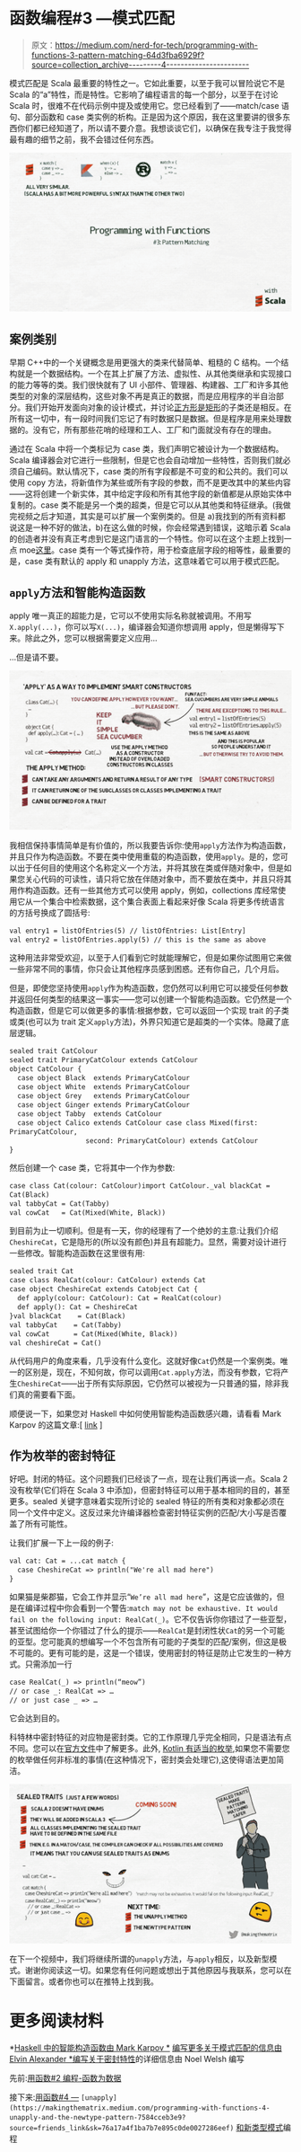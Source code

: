 # 函数编程#3 —模式匹配

> 原文：<https://medium.com/nerd-for-tech/programming-with-functions-3-pattern-matching-64d3fba6929f?source=collection_archive---------4----------------------->

模式匹配是 Scala 最重要的特性之一。它如此重要，以至于我可以冒险说它不是 Scala 的“a”特性，而是特性。它影响了编程语言的每一个部分，以至于在讨论 Scala 时，很难不在代码示例中提及或使用它。您已经看到了——match/case 语句、部分函数和 case 类实例的析构。正是因为这个原因，我在这里要讲的很多东西你们都已经知道了，所以请不要介意。我想谈谈它们，以确保在我专注于我觉得最有趣的细节之前，我不会错过任何东西。

![](img/257f9c26aee3e78631b46cb06d743262.png)

## 案例类别

早期 C++中的一个关键概念是用更强大的类来代替简单、粗糙的 C 结构。一个结构就是一个数据结构。一个在其上扩展了方法、虚拟性、从其他类继承和实现接口的能力等等的类。我们很快就有了 UI 小部件、管理器、构建器、工厂和许多其他类型的对象的深层结构，这些对象不再是真正的数据，而是应用程序的半自治部分。我们开始开发面向对象的设计模式，并讨论[正方形是矩形](https://en.wikipedia.org/wiki/Circle%E2%80%93ellipse_problem)的子类还是相反。在所有这一切中，有一段时间我们忘记了有时数据只是数据。但是程序是用来处理数据的。没有它，所有那些花哨的经理和工人、工厂和门面就没有存在的理由。

通过在 Scala 中将一个类标记为 case 类，我们声明它被设计为一个数据结构。Scala 编译器会对它进行一些限制，但是它也会自动增加一些特性，否则我们就必须自己编码。默认情况下，case 类的所有字段都是不可变的和公共的。我们可以使用 copy 方法，将新值作为某些或所有字段的参数，而不是更改其中的某些内容——这将创建一个新实体，其中给定字段和所有其他字段的新值都是从原始实体中复制的。case 类不能是另一个类的超类，但是它可以从其他类和特征继承。(我做完视频之后才知道，其实是可以扩展一个案例类的。但是 a)我找到的所有资料都说这是一种不好的做法，b)在这么做的时候，你会经常遇到错误，这暗示着 Scala 的创造者并没有真正考虑到它是这门语言的一个特性。你可以在这个主题上找到一点 moe[这里](https://www.quora.com/Why-was-case-to-case-inheritance-removed-from-Scala)。case 类有一个等式操作符，用于检查底层字段的相等性，最重要的是，case 类有默认的 apply 和 unapply 方法，这意味着它可以用于模式匹配。

## `apply`方法和智能构造函数

apply 唯一真正的超能力是，它可以不使用实际名称就被调用。不用写`X.apply(...)`，你可以写`X(...)`，编译器会知道你想调用 apply，但是懒得写下来。除此之外，您可以根据需要定义应用...

…但是请不要。

![](img/eaca02a9dd8ef1ca524042480f548830.png)

我相信保持事情简单是有价值的，所以我要告诉你:使用`apply`方法作为构造函数，并且只作为构造函数。不要在类中使用重载的构造函数，使用`apply`。是的，您可以出于任何目的使用这个名称定义一个方法，并将其放在类或伴随对象中，但是如果您关心代码的可读性，请只将它放在伴随对象中，而不要放在类中，并且只将其用作构造函数。还有一些其他方式可以使用 apply，例如，collections 库经常使用它从一个集合中检索数据，这个集合表面上看起来好像 Scala 将更多传统语言的方括号换成了圆括号:

```
val entry1 = listOfEntries(5) // listOfEntries: List[Entry]
val entry2 = listOfEntries.apply(5) // this is the same as above
```

这种用法非常受欢迎，以至于人们看到它时就能理解它，但是如果你试图用它来做一些非常不同的事情，你只会让其他程序员感到困惑。还有你自己，几个月后。

但是，即使您坚持使用`apply`作为构造函数，您仍然可以利用它可以接受任何参数并返回任何类型的结果这一事实——您可以创建一个智能构造函数。它仍然是一个构造函数，但是它可以做更多的事情:根据参数，它可以返回一个实现 trait 的子类或类(也可以为 trait 定义`apply`方法)，外界只知道它是超类的一个实体。隐藏了底层逻辑。

```
sealed trait CatColour
sealed trait PrimaryCatColour extends CatColour
object CatColour {
  case object Black  extends PrimaryCatColour
  case object White  extends PrimaryCatColour
  case object Grey   extends PrimaryCatColour
  case object Ginger extends PrimaryCatColour
  case object Tabby  extends CatColour
  case object Calico extends CatColour case class Mixed(first:  PrimaryCatColour, 
                   second: PrimaryCatColour) extends CatColour 
}
```

然后创建一个 case 类，它将其中一个作为参数:

```
case class Cat(colour: CatColour)import CatColour._val blackCat = Cat(Black)
val tabbyCat = Cat(Tabby)
val cowCat   = Cat(Mixed(White, Black))
```

到目前为止一切顺利。但是有一天，你的经理有了一个绝妙的主意:让我们介绍`CheshireCat`，它是隐形的(所以没有颜色)并且有超能力。显然，需要对设计进行一些修改。智能构造函数在这里很有用:

```
sealed trait Cat
case class RealCat(colour: CatColour) extends Cat
case object CheshireCat extends Catobject Cat {
  def apply(colour: CatColour): Cat = RealCat(colour)
  def apply(): Cat = CheshireCat
}val blackCat    = Cat(Black)
val tabbyCat    = Cat(Tabby)
val cowCat      = Cat(Mixed(White, Black))
val cheshireCat = Cat()
```

从代码用户的角度来看，几乎没有什么变化。这就好像`Cat`仍然是一个案例类。唯一的区别是，现在，不知何故，你可以调用`Cat.apply`方法，而没有参数，它将产生`CheshireCat`——出于所有实际原因，它仍然可以被视为一只普通的猫，除非我们真的需要看下面。

顺便说一下，如果您对 Haskell 中如何使用智能构造函数感兴趣，请看看 Mark Karpov 的这篇文章:[ [link](https://markkarpov.com/post/smart-constructors-that-cannot-fail.html) ]

## 作为枚举的密封特征

好吧。封闭的特征。这个问题我们已经谈了一点，现在让我们再谈一点。Scala 2 没有枚举(它们将在 Scala 3 中添加)，但密封特征可以用于基本相同的目的，甚至更多。sealed 关键字意味着实现所讨论的 sealed 特征的所有类和对象都必须在同一个文件中定义。这反过来允许编译器检查密封特征实例的匹配/大小写是否覆盖了所有可能性。

让我们扩展一下上一段的例子:

```
val cat: Cat = ...cat match {
  case CheshireCat => println("We're all mad here")
}
```

如果猫是柴郡猫，它会工作并显示“`We’re all mad here`”，这是它应该做的，但是在编译过程中你会看到一个警告:`match may not be exhaustive. It would fail on the following input: RealCat(_)`。它不仅告诉你你错过了一些亚型，甚至试图给你一个你错过了什么的提示——`RealCat`是封闭性状`Cat`的另一个可能的亚型。您可能真的想编写一个不包含所有可能的子类型的匹配/案例，但这是极不可能的。更有可能的是，这是一个错误，使用密封的特征是防止它发生的一种方式。只需添加一行

```
case RealCat(_) => println(“meow”)
// or case _: RealCat => …
// or just case _ => …
```

它会达到目的。

科特林中密封特征的对应物是密封类。它的工作原理几乎完全相同，只是语法有点不同。您可以在[官方文件](https://kotlinlang.org/docs/reference/sealed-classes.html)中了解更多。此外, [Kotlin 有适当的枚举](https://kotlinlang.org/docs/reference/enum-classes.html),如果您不需要您的枚举做任何非标准的事情(在这种情况下，密封类会处理它),这使得语法更加简洁。

![](img/26dffd2aa8058ae6d6ac1301d2b93f6f.png)

在下一个视频中，我们将继续所谓的`unapply`方法，与`apply`相反，以及新型模式。谢谢你阅读这一切。如果您有任何问题或想出于其他原因与我联系，您可以在下面留言。或者你也可以在推特上找到我。

# 更多阅读材料

*[Haskell 中的智能构造函数由 Mark Karpov
*](https://markkarpov.com/post/smart-constructors-that-cannot-fail.html) [编写更多关于模式匹配的信息由 Elvin Alexander
*](https://alvinalexander.com/scala/how-to-use-pattern-matching-scala-match-case-expressions/)[编写关于密封特性](https://underscore.io/blog/posts/2015/06/02/everything-about-sealed.html)的详细信息由 Noel Welsh 编写

先前:[用函数#2 编程-函数为数据](https://makingthematrix.medium.com/programming-with-functions-2-functions-as-data-efe2dd227a9f?source=friends_link&sk=d0b2d1d4e6954a9c7ae105c228d0ef84)

接下来:[用函数#4 —](https://makingthematrix.medium.com/programming-with-functions-4-unapply-and-the-newtype-pattern-7584cceb3e9?source=friends_link&sk=76a17a4f1ba7b7e895c0de0027286eef) `[unapply](https://makingthematrix.medium.com/programming-with-functions-4-unapply-and-the-newtype-pattern-7584cceb3e9?source=friends_link&sk=76a17a4f1ba7b7e895c0de0027286eef)` [和新类型模式](https://makingthematrix.medium.com/programming-with-functions-4-unapply-and-the-newtype-pattern-7584cceb3e9?source=friends_link&sk=76a17a4f1ba7b7e895c0de0027286eef)编程